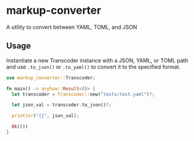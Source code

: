 # markup-converter

A utility to convert between YAML, TOML, and JSON

## Usage

Instantiate a new Transcoder instance with a JSON, YAML, or TOML path and use `.to_json()` or `.to_yaml()` to convert it to the specified format.

```rust
use markup_converter::Transcoder;

fn main() -> anyhow::Result<()> {
  let transcoder = Transcoder::new("tests/test.yaml")?;

  let json_val = transcoder.to_json()?;

  println!("{}", json_val);

  Ok(())
}
```


